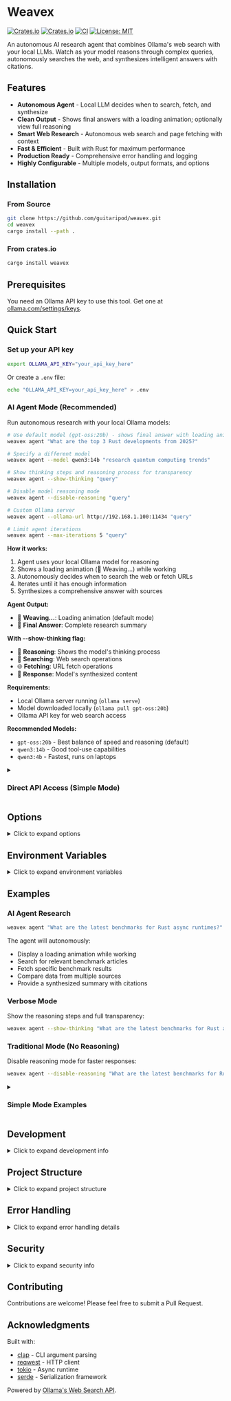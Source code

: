 # Weavex

[![Crates.io](https://img.shields.io/crates/v/weavex)](https://crates.io/crates/weavex)
[![Crates.io](https://img.shields.io/crates/d/weavex)](https://crates.io/crates/weavex)
[![CI](https://github.com/guitaripod/Weavex/actions/workflows/ci.yml/badge.svg)](https://github.com/guitaripod/Weavex/actions/workflows/ci.yml)
[![License: MIT](https://img.shields.io/badge/License-MIT-yellow.svg)](https://opensource.org/licenses/MIT)

An autonomous AI research agent that combines Ollama's web search with your local LLMs. Watch as your model reasons through complex queries, autonomously searches the web, and synthesizes intelligent answers with citations.

## Features

- **Autonomous Agent** - Local LLM decides when to search, fetch, and synthesize
- **Clean Output** - Shows final answers with a loading animation; optionally view full reasoning
- **Smart Web Research** - Autonomous web search and page fetching with context
- **Fast & Efficient** - Built with Rust for maximum performance
- **Production Ready** - Comprehensive error handling and logging
- **Highly Configurable** - Multiple models, output formats, and options

## Installation

### From Source

```bash
git clone https://github.com/guitaripod/weavex.git
cd weavex
cargo install --path .
```

### From crates.io

```bash
cargo install weavex
```

## Prerequisites

You need an Ollama API key to use this tool. Get one at [ollama.com/settings/keys](https://ollama.com/settings/keys).

## Quick Start

### Set up your API key

```bash
export OLLAMA_API_KEY="your_api_key_here"
```

Or create a `.env` file:

```bash
echo "OLLAMA_API_KEY=your_api_key_here" > .env
```

### AI Agent Mode (Recommended)

Run autonomous research with your local Ollama models:

```bash
# Use default model (gpt-oss:20b) - shows final answer with loading animation
weavex agent "What are the top 3 Rust developments from 2025?"

# Specify a different model
weavex agent --model qwen3:14b "research quantum computing trends"

# Show thinking steps and reasoning process for transparency
weavex agent --show-thinking "query"

# Disable model reasoning mode
weavex agent --disable-reasoning "query"

# Custom Ollama server
weavex agent --ollama-url http://192.168.1.100:11434 "query"

# Limit agent iterations
weavex agent --max-iterations 5 "query"
```

**How it works:**
1. Agent uses your local Ollama model for reasoning
2. Shows a loading animation (🧵 Weaving...) while working
3. Autonomously decides when to search the web or fetch URLs
4. Iterates until it has enough information
5. Synthesizes a comprehensive answer with sources

**Agent Output:**
- 🧵 **Weaving...**: Loading animation (default mode)
- 📝 **Final Answer**: Complete research summary

**With --show-thinking flag:**
- 🧠 **Reasoning**: Shows the model's thinking process
- 🔎 **Searching**: Web search operations
- 🌐 **Fetching**: URL fetch operations
- 💬 **Response**: Model's synthesized content

**Requirements:**
- Local Ollama server running (`ollama serve`)
- Model downloaded locally (`ollama pull gpt-oss:20b`)
- Ollama API key for web search access

**Recommended Models:**
- `gpt-oss:20b` - Best balance of speed and reasoning (default)
- `qwen3:14b` - Good tool-use capabilities
- `qwen3:4b` - Fastest, runs on laptops

<details>
<summary><h3>Direct API Access (Simple Mode)</h3></summary>

For quick searches without the agent, you can use the direct API mode:

### Basic Search

```bash
weavex "what is rust programming"
```

### Limit Results

```bash
weavex --max-results 5 "best practices for async rust"
```

### JSON Output

```bash
weavex --json "machine learning trends 2025"
```

### Fetch a Specific URL

```bash
weavex fetch https://example.com
```

### Advanced Options

```bash
# Pass API key via flag
weavex --api-key YOUR_KEY "query here"

# Verbose logging
weavex --verbose "debugging query"
```

</details>

## Options

<details>
<summary>Click to expand options</summary>

### Global Options
```
  -k, --api-key <API_KEY>          Ollama API key (can also use OLLAMA_API_KEY env var)
  -m, --max-results <NUM>          Maximum number of search results to return
  -j, --json                       Output results as JSON
  -v, --verbose                    Enable verbose logging
      --timeout <SECONDS>          Request timeout in seconds [default: 30]
  -h, --help                       Print help
  -V, --version                    Print version
```

### Commands
```
  fetch  Fetch and parse a specific URL
  agent  Run an AI agent with web search capabilities
  help   Print this message or the help of the given subcommand(s)
```

### Agent Options
```
  -m, --model <MODEL>              Local Ollama model to use [default: gpt-oss:20b]
      --ollama-url <URL>           Local Ollama server URL [default: http://localhost:11434]
      --max-iterations <NUM>       Maximum agent iterations [default: 50]
      --show-thinking              Show agent thinking steps and reasoning process
      --disable-reasoning          Disable model reasoning (thinking mode)
```

</details>

## Environment Variables

<details>
<summary>Click to expand environment variables</summary>

- `OLLAMA_API_KEY` - Your Ollama API key (required)
- `OLLAMA_BASE_URL` - Base URL for the API (default: `https://ollama.com/api`)
- `OLLAMA_TIMEOUT` - Request timeout in seconds (default: 30)

</details>

## Examples

### AI Agent Research

```bash
weavex agent "What are the latest benchmarks for Rust async runtimes?"
```

The agent will autonomously:
- Display a loading animation while working
- Search for relevant benchmark articles
- Fetch specific benchmark results
- Compare data from multiple sources
- Provide a synthesized summary with citations

### Verbose Mode

Show the reasoning steps and full transparency:

```bash
weavex agent --show-thinking "What are the latest benchmarks for Rust async runtimes?"
```

### Traditional Mode (No Reasoning)

Disable reasoning mode for faster responses:

```bash
weavex agent --disable-reasoning "What are the latest benchmarks for Rust async runtimes?"
```

<details>
<summary><h3>Simple Mode Examples</h3></summary>

### Research a Topic

```bash
weavex "latest rust async runtime benchmarks"
```

### Compare Technologies

```bash
weavex --max-results 10 "tokio vs async-std performance"
```

### Extract Page Content

```bash
weavex fetch https://blog.rust-lang.org/
```

### Integrate with Other Tools

```bash
weavex --json "rust web frameworks" | jq '.results[0].url'
```

</details>

## Development

<details>
<summary>Click to expand development info</summary>

### Build

```bash
cargo build
```

### Run Tests

```bash
cargo test
```

### Release Build

```bash
cargo build --release
```

The release binary will be optimized with LTO and stripped of debug symbols.

</details>

## Project Structure

<details>
<summary>Click to expand project structure</summary>

```
src/
├── main.rs        - Application entry point and orchestration
├── agent.rs       - AI agent loop with tool execution
├── cli.rs         - CLI argument parsing with clap
├── client.rs      - Ollama web search API client
├── config.rs      - Configuration management
├── error.rs       - Custom error types with thiserror
├── formatter.rs   - Output formatting (human & JSON)
└── ollama_local.rs - Local Ollama chat API client
```

</details>

## Error Handling

<details>
<summary>Click to expand error handling details</summary>

The tool provides clear, actionable error messages:

- Missing API key → Instructions to set `OLLAMA_API_KEY`
- Network errors → Details about connection failures
- API errors → Status codes and error messages from Ollama
- Invalid responses → Clear parsing error descriptions

</details>

## Security

<details>
<summary>Click to expand security info</summary>

- API keys are never logged or printed
- `.env` files are gitignored by default
- Uses `rustls-tls` for secure HTTPS connections
- No hardcoded credentials or secrets

</details>

## Contributing

Contributions are welcome! Please feel free to submit a Pull Request.

## Acknowledgments

Built with:
- [clap](https://github.com/clap-rs/clap) - CLI argument parsing
- [reqwest](https://github.com/seanmonstar/reqwest) - HTTP client
- [tokio](https://github.com/tokio-rs/tokio) - Async runtime
- [serde](https://github.com/serde-rs/serde) - Serialization framework

Powered by [Ollama's Web Search API](https://ollama.com/blog/web-search).